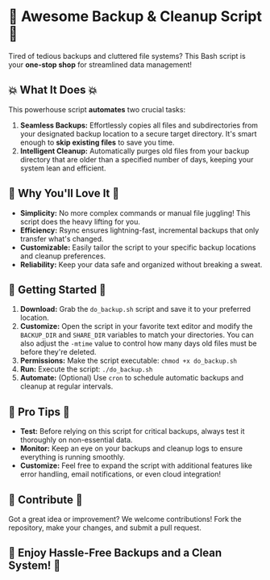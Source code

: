 # 🚀 Awesome Backup & Cleanup Script 🚀

Tired of tedious backups and cluttered file systems? This Bash script is your **one-stop shop** for streamlined data management!

## 💥 What It Does 💥

This powerhouse script **automates** two crucial tasks:

1. **Seamless Backups:** Effortlessly copies all files and subdirectories from your designated backup location to a secure target directory. It's smart enough to **skip existing files** to save you time.
2. **Intelligent Cleanup:**  Automatically purges old files from your backup directory that are older than a specified number of days, keeping your system lean and efficient.

## 🌟 Why You'll Love It 🌟

- **Simplicity:**  No more complex commands or manual file juggling! This script does the heavy lifting for you.
- **Efficiency:** Rsync ensures lightning-fast, incremental backups that only transfer what's changed.
- **Customizable:**  Easily tailor the script to your specific backup locations and cleanup preferences.
- **Reliability:**  Keep your data safe and organized without breaking a sweat.

## 🚀 Getting Started 🚀

1. **Download:** Grab the `do_backup.sh` script and save it to your preferred location.
2. **Customize:**  Open the script in your favorite text editor and modify the `BACKUP_DIR` and `SHARE_DIR` variables to match your directories. You can also adjust the `-mtime` value to control how many days old files must be before they're deleted.
3. **Permissions:**  Make the script executable: `chmod +x do_backup.sh`
4. **Run:** Execute the script: `./do_backup.sh`
5. **Automate:**  (Optional) Use `cron` to schedule automatic backups and cleanup at regular intervals.

## 💪 Pro Tips 💪

- **Test:** Before relying on this script for critical backups, always test it thoroughly on non-essential data.
- **Monitor:** Keep an eye on your backups and cleanup logs to ensure everything is running smoothly.
- **Customize:**  Feel free to expand the script with additional features like error handling, email notifications, or even cloud integration!

## 🤝 Contribute 🤝

Got a great idea or improvement? We welcome contributions! Fork the repository, make your changes, and submit a pull request.

## 🎉 Enjoy Hassle-Free Backups and a Clean System! 🎉

